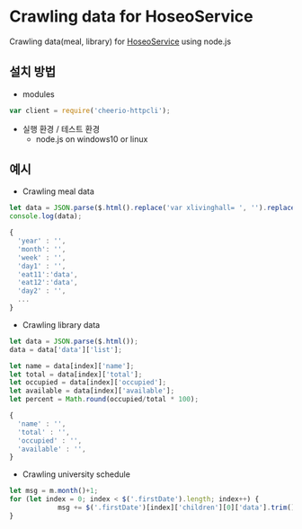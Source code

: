 # Crawling data for HoseoService

Crawling data(meal, library) for [HoseoService](https://github.com/Xenia101/HoseoService-on-Kakao-ch) using node.js

## 설치 방법

- modules
```javascript 
var client = require('cheerio-httpcli');
``` 

- 실행 환경 / 테스트 환경
  - node.js on windows10 or linux
  
## 예시

- Crawling meal data

```javascript
let data = JSON.parse($.html().replace('var xlivinghall= ', '').replace(';', ''));
console.log(data);
```

```javascript
{
  'year' : '',
  'month': '',
  'week' : '',
  'day1' : '',
  'eat11':'data',
  'eat12':'data',
  'day2' : '',
  ...
}
```

- Crawling library data

```javascript
let data = JSON.parse($.html());
data = data['data']['list'];

let name = data[index]['name'];
let total = data[index]['total'];
let occupied = data[index]['occupied'];
let available = data[index]['available'];
let percent = Math.round(occupied/total * 100);
```

```javascript
{
  'name' : '',
  'total' : '',
  'occupied' : '',
  'available' : '',
}
```

- Crawling university schedule

```javascript
let msg = m.month()+1;
for (let index = 0; index < $('.firstDate').length; index++) {
            msg += $('.firstDate')[index]['children'][0]['data'].trim() + " : " + $('td h4')[index]['children'][0]['data'].trim() + "\n";
}
```
